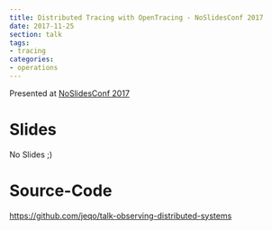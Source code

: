 ```yaml
---
title: Distributed Tracing with OpenTracing - NoSlidesConf 2017
date: 2017-11-25
section: talk
tags:
- tracing
categories:
- operations
---
```


Presented at [NoSlidesConf 2017](http://www.noslidesconf.net/)

<!--more-->

# Slides

No Slides ;)

# Source-Code

https://github.com/jeqo/talk-observing-distributed-systems
